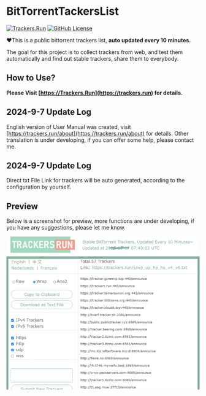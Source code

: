 # BitTorrentTackersList

[![Trackers.Run](https://img.shields.io/static/v1?label=WEB&message=Trackers.Run&labelColor=555555&color=83AD98)](https://trackers.run)
[![GitHub License](https://img.shields.io/github/license/shadowcovering/BitTorrentTrackersList?labelColor=555555&color=83AD98)](https://raw.githubusercontent.com/shadowcovering/BitTorrentTrackersList/master/LICENSE)


❤️This is a public bittorrent trackers list, **auto updated every 10 minutes.**

The goal for this project is to collect trackers from web, and test them automatically and find out stable trackers, share them to everybody.


## How to Use?

**Please Visit [https://Trackers.Run](https://trackers.run) for details.**

## 2024-9-7 Update Log
English version of User Manual was created, visit [https://trackers.run/about](https://trackers.run/about) for details. Other translation is under developing, if you can offer some help, please contact me.
## 2024-9-7 Update Log
Direct txt File Link for trackers will be auto generated, according to the configuration by yourself.
## Preview
Below is a screenshot for preview, more functions are under developing, if you have any suggestions, please let me know.

[![Trackers.Run](https://raw.githubusercontent.com/shadowcovering/BitTorrentTrackersList/master/preview.png)](https://trackers.run)
